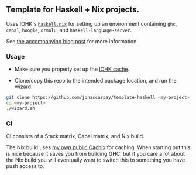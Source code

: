 ## Template for Haskell + Nix projects.

Uses IOHK's [`haskell.nix`](https://github.com/input-output-hk/haskell.nix) for setting up an environment containing `ghc`, `cabal`, `hoogle`, `ormolu`, and `haskell-language-server`.

See [the accompanying blog post](https://jonascarpay.com/posts/2021-01-28-haskell-project-template.html) for more information.

### Usage

- Make sure you properly set up the [IOHK cache](https://input-output-hk.github.io/haskell.nix/tutorials/getting-started/#setting-up-the-binary-cache).

- Clone/copy this repo to the intended package location, and run the wizard.
```bash
git clone https://github.com/jonascarpay/template-haskell <my-project>
cd <my-project>
./wizard.sh
```

### CI

CI consists of a Stack matrix, Cabal matrix, and Nix build.

The Nix build uses [my own public Cachix](https://app.cachix.org/cache/jmc) for caching.
When starting out this is nice because it saves you from building GHC, but if you care a lot about the Nix build you will eventually want to switch this to something you have push access to.
